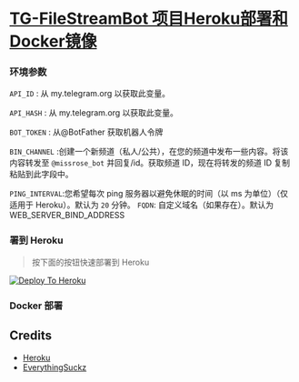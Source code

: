 # [TG-FileStreamBot 项目Heroku部署和Docker镜像](https://github.com/EverythingSuckz/TG-FileStreamBot)


### 环境参数

`API_ID` : 从 my.telegram.org 以获取此变量。

`API_HASH` : 从 my.telegram.org 以获取此变量。

`BOT_TOKEN` : 从@BotFather 获取机器人令牌

`BIN_CHANNEL` :创建一个新频道（私人/公共），在您的频道中发布一些内容。将该内容转发至 `@missrose_bot` 并回复/id。获取频道 ID，现在将转发的频道 ID 复制粘贴到此字段中。

`PING_INTERVAL`:您希望每次 ping 服务器以避免休眠的时间（以 ms 为单位）（仅适用于 Heroku）。默认为  `20` 分钟。
`FQDN`: 自定义域名（如果存在）。默认为 WEB_SERVER_BIND_ADDRESS

### 署到 Heroku

> 按下面的按钮快速部署到 Heroku

[![Deploy To Heroku](https://www.herokucdn.com/deploy/button.svg)](https://heroku.com/deploy?template=https://github.com/x-dr/TG-FileStreamBot_Docker)

### Docker 部署


## Credits

- [Heroku](https://heroku.com)
- [EverythingSuckz](https://github.com/EverythingSuckz/TG-FileStreamBot)


